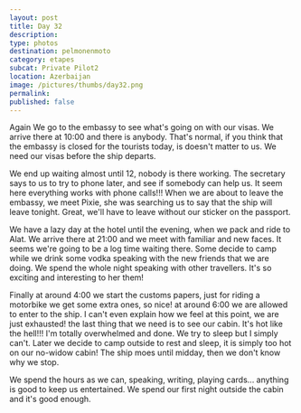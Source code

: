 ```yaml
---
layout: post
title: Day 32
description: 
type: photos
destination: pelmonenmoto
category: etapes
subcat: Private Pilot2
location: Azerbaijan
image: /pictures/thumbs/day32.png
permalink: 
published: false
---
```


Again We go to the embassy to see what's going on with our visas. We arrive there at 10:00 and there is anybody. That's normal, if you think that the embassy is closed for the tourists today, is doesn't matter to us. We need our visas before the ship departs.

We end up waiting almost until 12, nobody is there working. The secretary says to us to try to phone later, and see if somebody can help us. It seem here everything works with phone calls!!! When we are about to leave the embassy, we meet Pixie, she was searching us to say that the ship will leave tonight. Great, we'll have to leave without our sticker on the passport.

We have a lazy day at the hotel until the evening, when we pack and ride to Alat. We arrive there at 21:00 and we meet with familiar and new faces. It seems we're going to be a log time waiting there. Some decide to camp while we drink some vodka speaking with the new friends that we are doing. We spend the whole night speaking with other travellers. It's so exciting and interesting to her them!

Finally at around 4:00 we start the customs papers, just for riding a motorbike we get some extra ones, so nice! at around 6:00 we are allowed to enter to the ship. I can't even explain how we feel at this point, we are just exhausted! the last thing that we need is to see our cabin. It's hot like the hell!!! I'm totally overwhelmed and done. We try to sleep but I simply can't. Later we decide to camp outside to rest and sleep, it is simply too hot on our no-widow cabin!
The ship moes until midday, then we don't know why we stop. 

We spend the hours as we can, speaking, writing, playing cards... anything is good to keep us entertained. We spend our first night outside the cabin and it's good enough.
